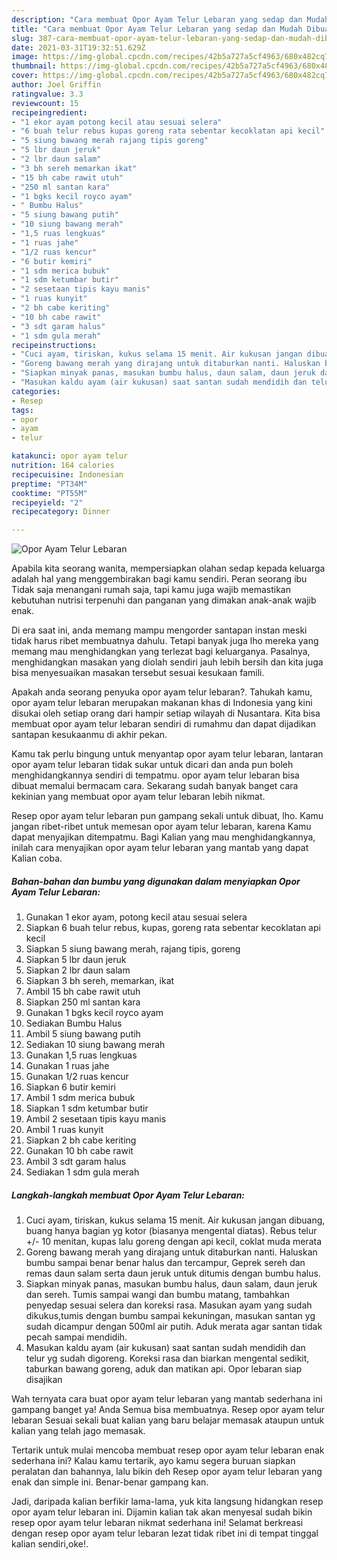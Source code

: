 ```yaml
---
description: "Cara membuat Opor Ayam Telur Lebaran yang sedap dan Mudah Dibuat"
title: "Cara membuat Opor Ayam Telur Lebaran yang sedap dan Mudah Dibuat"
slug: 387-cara-membuat-opor-ayam-telur-lebaran-yang-sedap-dan-mudah-dibuat
date: 2021-03-31T19:32:51.629Z
image: https://img-global.cpcdn.com/recipes/42b5a727a5cf4963/680x482cq70/opor-ayam-telur-lebaran-foto-resep-utama.jpg
thumbnail: https://img-global.cpcdn.com/recipes/42b5a727a5cf4963/680x482cq70/opor-ayam-telur-lebaran-foto-resep-utama.jpg
cover: https://img-global.cpcdn.com/recipes/42b5a727a5cf4963/680x482cq70/opor-ayam-telur-lebaran-foto-resep-utama.jpg
author: Joel Griffin
ratingvalue: 3.3
reviewcount: 15
recipeingredient:
- "1 ekor ayam potong kecil atau sesuai selera"
- "6 buah telur rebus kupas goreng rata sebentar kecoklatan api kecil"
- "5 siung bawang merah rajang tipis goreng"
- "5 lbr daun jeruk"
- "2 lbr daun salam"
- "3 bh sereh memarkan ikat"
- "15 bh cabe rawit utuh"
- "250 ml santan kara"
- "1 bgks kecil royco ayam"
- " Bumbu Halus"
- "5 siung bawang putih"
- "10 siung bawang merah"
- "1,5 ruas lengkuas"
- "1 ruas jahe"
- "1/2 ruas kencur"
- "6 butir kemiri"
- "1 sdm merica bubuk"
- "1 sdm ketumbar butir"
- "2 sesetaan tipis kayu manis"
- "1 ruas kunyit"
- "2 bh cabe keriting"
- "10 bh cabe rawit"
- "3 sdt garam halus"
- "1 sdm gula merah"
recipeinstructions:
- "Cuci ayam, tiriskan, kukus selama 15 menit. Air kukusan jangan dibuang, buang hanya bagian yg kotor (biasanya mengental diatas). Rebus telur +/- 10 menitan, kupas lalu goreng dengan api kecil, coklat muda merata"
- "Goreng bawang merah yang dirajang untuk ditaburkan nanti. Haluskan bumbu sampai benar benar halus dan tercampur, Geprek sereh dan remas daun salam serta daun jeruk untuk ditumis dengan bumbu halus."
- "Siapkan minyak panas, masukan bumbu halus, daun salam, daun jeruk dan sereh. Tumis sampai wangi dan bumbu matang, tambahkan penyedap sesuai selera dan koreksi rasa. Masukan ayam yang sudah dikukus,tumis dengan bumbu sampai kekuningan, masukan santan yg sudah dicampur dengan 500ml air putih. Aduk merata agar santan tidak pecah sampai mendidih."
- "Masukan kaldu ayam (air kukusan) saat santan sudah mendidih dan telur yg sudah digoreng. Koreksi rasa dan biarkan mengental sedikit, taburkan bawang goreng, aduk dan matikan api. Opor lebaran siap disajikan"
categories:
- Resep
tags:
- opor
- ayam
- telur

katakunci: opor ayam telur 
nutrition: 164 calories
recipecuisine: Indonesian
preptime: "PT34M"
cooktime: "PT55M"
recipeyield: "2"
recipecategory: Dinner

---
```



![Opor Ayam Telur Lebaran](https://img-global.cpcdn.com/recipes/42b5a727a5cf4963/680x482cq70/opor-ayam-telur-lebaran-foto-resep-utama.jpg)

Apabila kita seorang wanita, mempersiapkan olahan sedap kepada keluarga adalah hal yang menggembirakan bagi kamu sendiri. Peran seorang ibu Tidak saja menangani rumah saja, tapi kamu juga wajib memastikan kebutuhan nutrisi terpenuhi dan panganan yang dimakan anak-anak wajib enak.

Di era  saat ini, anda memang mampu mengorder santapan instan meski tidak harus ribet membuatnya dahulu. Tetapi banyak juga lho mereka yang memang mau menghidangkan yang terlezat bagi keluarganya. Pasalnya, menghidangkan masakan yang diolah sendiri jauh lebih bersih dan kita juga bisa menyesuaikan masakan tersebut sesuai kesukaan famili. 



Apakah anda seorang penyuka opor ayam telur lebaran?. Tahukah kamu, opor ayam telur lebaran merupakan makanan khas di Indonesia yang kini disukai oleh setiap orang dari hampir setiap wilayah di Nusantara. Kita bisa membuat opor ayam telur lebaran sendiri di rumahmu dan dapat dijadikan santapan kesukaanmu di akhir pekan.

Kamu tak perlu bingung untuk menyantap opor ayam telur lebaran, lantaran opor ayam telur lebaran tidak sukar untuk dicari dan anda pun boleh menghidangkannya sendiri di tempatmu. opor ayam telur lebaran bisa dibuat memalui bermacam cara. Sekarang sudah banyak banget cara kekinian yang membuat opor ayam telur lebaran lebih nikmat.

Resep opor ayam telur lebaran pun gampang sekali untuk dibuat, lho. Kamu jangan ribet-ribet untuk memesan opor ayam telur lebaran, karena Kamu dapat menyajikan ditempatmu. Bagi Kalian yang mau menghidangkannya, inilah cara menyajikan opor ayam telur lebaran yang mantab yang dapat Kalian coba.

<!--inarticleads1-->

##### Bahan-bahan dan bumbu yang digunakan dalam menyiapkan Opor Ayam Telur Lebaran:

1. Gunakan 1 ekor ayam, potong kecil atau sesuai selera
1. Siapkan 6 buah telur rebus, kupas, goreng rata sebentar kecoklatan api kecil
1. Siapkan 5 siung bawang merah, rajang tipis, goreng
1. Siapkan 5 lbr daun jeruk
1. Siapkan 2 lbr daun salam
1. Siapkan 3 bh sereh, memarkan, ikat
1. Ambil 15 bh cabe rawit utuh
1. Siapkan 250 ml santan kara
1. Gunakan 1 bgks kecil royco ayam
1. Sediakan  Bumbu Halus
1. Ambil 5 siung bawang putih
1. Sediakan 10 siung bawang merah
1. Gunakan 1,5 ruas lengkuas
1. Gunakan 1 ruas jahe
1. Gunakan 1/2 ruas kencur
1. Siapkan 6 butir kemiri
1. Ambil 1 sdm merica bubuk
1. Siapkan 1 sdm ketumbar butir
1. Ambil 2 sesetaan tipis kayu manis
1. Ambil 1 ruas kunyit
1. Siapkan 2 bh cabe keriting
1. Gunakan 10 bh cabe rawit
1. Ambil 3 sdt garam halus
1. Sediakan 1 sdm gula merah




<!--inarticleads2-->

##### Langkah-langkah membuat Opor Ayam Telur Lebaran:

1. Cuci ayam, tiriskan, kukus selama 15 menit. Air kukusan jangan dibuang, buang hanya bagian yg kotor (biasanya mengental diatas). Rebus telur +/- 10 menitan, kupas lalu goreng dengan api kecil, coklat muda merata
1. Goreng bawang merah yang dirajang untuk ditaburkan nanti. Haluskan bumbu sampai benar benar halus dan tercampur, Geprek sereh dan remas daun salam serta daun jeruk untuk ditumis dengan bumbu halus.
1. Siapkan minyak panas, masukan bumbu halus, daun salam, daun jeruk dan sereh. Tumis sampai wangi dan bumbu matang, tambahkan penyedap sesuai selera dan koreksi rasa. Masukan ayam yang sudah dikukus,tumis dengan bumbu sampai kekuningan, masukan santan yg sudah dicampur dengan 500ml air putih. Aduk merata agar santan tidak pecah sampai mendidih.
1. Masukan kaldu ayam (air kukusan) saat santan sudah mendidih dan telur yg sudah digoreng. Koreksi rasa dan biarkan mengental sedikit, taburkan bawang goreng, aduk dan matikan api. Opor lebaran siap disajikan




Wah ternyata cara buat opor ayam telur lebaran yang mantab sederhana ini gampang banget ya! Anda Semua bisa membuatnya. Resep opor ayam telur lebaran Sesuai sekali buat kalian yang baru belajar memasak ataupun untuk kalian yang telah jago memasak.

Tertarik untuk mulai mencoba membuat resep opor ayam telur lebaran enak sederhana ini? Kalau kamu tertarik, ayo kamu segera buruan siapkan peralatan dan bahannya, lalu bikin deh Resep opor ayam telur lebaran yang enak dan simple ini. Benar-benar gampang kan. 

Jadi, daripada kalian berfikir lama-lama, yuk kita langsung hidangkan resep opor ayam telur lebaran ini. Dijamin kalian tak akan menyesal sudah bikin resep opor ayam telur lebaran nikmat sederhana ini! Selamat berkreasi dengan resep opor ayam telur lebaran lezat tidak ribet ini di tempat tinggal kalian sendiri,oke!.


